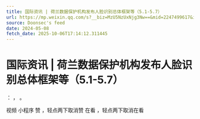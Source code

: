 ```yaml
---
title: 国际资讯 | 荷兰数据保护机构发布人脸识别总体框架等（5.1-5.7）
url: https://mp.weixin.qq.com/s?__biz=MzU5NzUxNjg3Nw==&mid=2247499617&idx=1&sn=91915b6e4cf4aa7f4a29137787fbb900
source: Doonsec's feed
date: 2024-05-08
fetch_date: 2025-10-06T17:14:12.311445
---
```


# 国际资讯 | 荷兰数据保护机构发布人脸识别总体框架等（5.1-5.7）

：
，
。

视频
小程序
赞
，轻点两下取消赞
在看
，轻点两下取消在看
